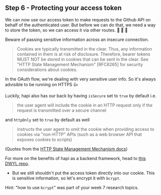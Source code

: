 ## Step 6 - Protecting your access token

We can now use our access token to make requests to the Github API on behalf of the authenticated user. But before we can do that, we need a way to store the token, so we can access it via other routes. :cookie: :cookie: :cookie:

Beware of passing sensitive information across an insecure connection.
> Cookies are typically transmitted in the clear.  Thus, any
   information contained in them is at risk of disclosure.  Therefore,
   bearer tokens MUST NOT be stored in cookies that can be sent in the
   clear.  See "HTTP State Management Mechanism" [RFC6265] for security
   considerations about cookies.

In the OAuth flow, we're dealing with very sensitive user info. So it's always advisible to be running on HTTPS :+1:

Luckily, hapi also has our back by having `isSecure` set to `true` by default i.e.
> the user agent will include the cookie in an HTTP request only if the request is transmitted over a secure channel

and `httpOnly` set to `true` by default as well
> instructs the user agent to omit the cookie when providing access to cookies via "non-HTTP" APIs (such as a web browser API that exposes cookies to scripts)

(Quotes from the [HTTP State Management Mechanism docs](https://tools.ietf.org/html/rfc6265))

For more on the benefits of hapi as a backend framework, head to [this DWYL repo](https://github.com/dwyl/learn-hapi#why-hapi-instead-of-xyz-framework).

+ But we still shouldn't put the access token directly into our cookie. This is sensitive information, so let's encrypt it with `bcrypt`.

Hint: "how to use `bcrypt`" was part of your week 7 research topics.
